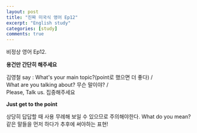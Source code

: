```yaml
---
layout: post
title: "진짜 미국식 영어 Ep12"
excerpt: "English study"
categories: [study]
comments: true
---
```


비정상 영어 Ep12. 

<b>용건만 간단히 해주세요</b>

김영철 say : What's your main topic?&#40;point로 했으면 더 좋다&#41; /
<br/> What are you talking about? 무슨 말이야? /
<br/> Please, Talk us. 집중해주세요 

<b> Just get to the point</b>

상당히 답답할 때 사용 무례해 보일 수 있으므로 주의해야한다. 
What do you mean? 같은 말들을 먼저 하다가 추후에 써야하는 표현!
